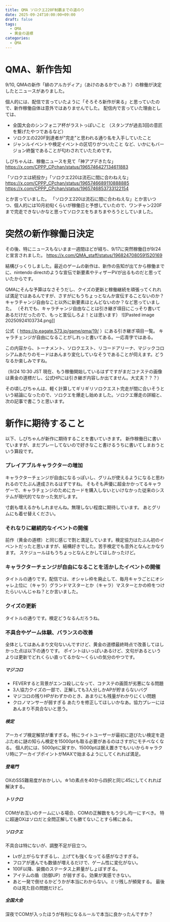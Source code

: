 ```yaml
---
title: QMA ソロクエ220F制覇までの道のり
date: 2025-09-24T10:00:00+09:00
draft: false
tags:
  - QMA
  - 黄金の道標
categories:
  - QMA
---
```

# QMA、新作告知
9/10, QMAの新作「緋のアルカディア」（あけのあるかでぃあ？）の稼働が決定したとニュースがありました。

個人的には、配信で言っていたように「そろそろ新作が来る」と思っていたので、新作稼働自体は意外ではありませんでした。
配信内で言っていた理由としては、

* 全国大会のシンフォニア杯がラストっぽいこと
  （スタンプが過去3回の意匠を繋げたやつであるなど）
* ソロクエの220F到達者が"完走"と思われる通り名を入手していたこと
* ジャンルイベントや検定イベントの区切りがついたこと
など、いかにもバージョン終盤であることが匂わされていたためです。

しぴちゃんは、稼働ニュースを見て「神アプデきたな」
https://x.com/CPPP_CPchan/status/1965746427134611883

「ソロクエは続投か」「ソロクエ220は流石に間に合わねえな」
https://x.com/CPPP_CPchan/status/1965746689110888885
https://x.com/CPPP_CPchan/status/1965746853733122154

とか言っていました。
「ソロクエ220は流石に間に合わねえな」とか言いつつ、個人的には10月初旬くらいが稼働日と予想していたので、ワンチャン220Fまで完走できないかなと思ってソロクエをちまちまやろうとしていました。



# 突然の新作稼働日決定
その後、特にニュースもないまま一週間ほどが経ち、9/17に突然稼働日が9/24と宣言されました。
https://x.com/QMA_staff/status/1968247080591520169

結構びっくりしました。最近のゲームの新作は、新作の告知が出てから稼働までに、nintendo directのような宣伝で新要素やティザーPVが出るものだと思っていたからです。

QMAにそんな予算はなさそうだし、クイズの更新と稼働継続を頑張ってくれれば満足ではあるんですが、さすがにもうちょっとなんか宣伝することないのか？キャラチャンジ自由なこと以外に新要素ほとんどないのか？など思っていました。
（それでも、キャラチャンジ自由なことは引き継ぎ項目にこっそり書いてあるだけだったので、もっと宣伝しろよ！とは思います）
![[Pasted image 20250924103734.png]]

公式（ https://p.eagate.573.jp/game/qma/19/ ）にある引き継ぎ項目一覧。
キャラチェンジが自由になることがしれっと書いてある。一応青字ではある。

この内容から、トーナメント、ソロクエスト、リコードアリーナ、マジックコロシアムあたりのモードはあんまり変化していなそうであることが伺えます。どうなるか楽しみですね。

（9/24 10:30 JST 現在、もう稼働開始しているはずですがまだコナステの画像は黄金の道標だし、公式HPには引き継ぎ内容しか出てません。大丈夫？？？）

その頃しぴちゃんは、軽く計算してギリギリソロクエスト完走が間に合いそうという結論になったので、ソロクエを爆走し始めました。ソロクエ爆走の詳細と、次の記事で書こうと思います。

# 新作に期待すること
以下、しぴちゃんが新作に期待することを書いていきます。
新作稼働日に書いていますが、まだプレーしてないので好きなこと書けるうちに書いてしまおうという算段です。

### プレイアブルキャラクターの増加
キャラクターチェンジが自由になるっぽいし、グリムが使えるようになると思われるのでたぶん達成されるはずですね。
そもそも声優に超金かかってるキャラゲーで、キャラチェンジのためにカードを購入しないといけなかった従来のシステムが現代的でなかった気がします。

寸劇も増えるかもしれませんね。無理しない程度に期待しています。
あとグリムにも着せ替えください。

### それなりに継続的なイベントの開催
前作（黄金の道標）と同じ感じで割と満足しています。検定協力はたぶん初のイベントだったと思いますが、結構好きでした。苦手検定でも意外となんとかなります。
スケジュールはもうちょっとなんとかしてほしかったけど。

### キャラクターチェンジが自由になることを活かしたイベントの開催
タイトルの通りです。配信では、オシャレ枠を廃止して、毎月キャラごとにオシャレ上位に（キャラ）グランドマスターとか（キャラ）マスターとかの枠をつけたらいいんじゃね？とか言いました。

### クイズの更新
タイトルの通りです。検定どうなるんだろうね。

### 不具合やゲーム体験、バランスの改善
全体としてはあんまり文句ないんですけど、黄金の道標最終時点で改善してほしかった点は以下の通りです。
ポイントはいっぱいあるけど、文句があるというよりは更新でどれくらい直ってるかな〜くらいの気分のやつです。

##### マジコロ
* FEVERすると背景がエンコ殺しになって、コナステの画質が劣悪になる問題
* 3人協力クイズの一部で、正解しても3人分しかAPが貯まらないバグ
* マジコロの残りHPがわずかのとき、あまりにも残量がわかりにくい問題
* クロノマンサーが弱すぎる
あたりを修正してほしいかなあ。協力プレーにはあんまり不具合ないと思う。

##### 検定
アーカイブ検定解禁が重すぎる。特にライトユーザーが最初に遊びたい検定を遊ぶために謎の知らん検定を15000ptも取る必要があるのはさすがにモチベなくなる。
個人的には、5000ptに戻すか、15000ptは据え置きでもいいからキャラクリ時にアーカイブポイントがMAXで始まるようにしてくれれば満足。

##### 登竜門
OXのSSS難易度がおかしい。☆1の素点を40から四択と同じ45にしてくれれば解決する。

##### トリクロ
COMがお互いのチームにいる場合、COMの正解数をもう少し均一にすべき。
特に超速OXはソロだと全問正解しても勝てないことすら稀にある。

##### ソロクエ
不具合は特にないが、調整不足が目立つ。
* Lvが上がらなすぎるし、上げても強くなってる感がなさすぎる。
* フロアが進んでも数値が増えるだけで、ゲーム性に変化がない。
* 100F以降、装備のステータス上昇量がしょぼすぎる。
* アイテムの盾（防御UP）が弱すぎる。効果が実感できない。
* あと一発で倒せるかどうかが本当にわからない。ミリ残しが頻発する。
最後のは見た目の問題だけど。

##### 全国大会
深夜でCOMが入ったほうが有利になるルールで本当に良かったんですか？
